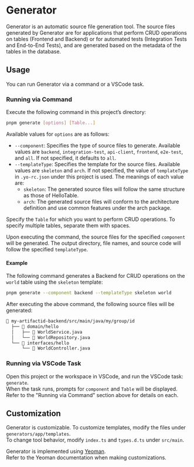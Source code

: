 # Generator

Generator is an automatic source file generation tool. The source files generated by Generator are for applications that perform CRUD operations on tables (Frontend and Backend) or for automated tests (Integration Tests and End-to-End Tests), and are generated based on the metadata of the tables in the database.

## Usage

You can run Generator via a command or a VSCode task.

### Running via Command

Execute the following command in this project’s directory:

```sh
pnpm generate [options] [Table...]
```

Available values for `options` are as follows:

- `--component`: Specifies the type of source files to generate. Available values are `backend`, `integration-test`, `api-client`, `frontend`, `e2e-test`, and `all`. If not specified, it defaults to `all`.
- `--templateType`: Specifies the template for the source files. Available values are `skeleton` and `arch`. If not specified, the value of `templateType` in `.yo-rc.json` under this project is used. The meanings of each value are:
  - `skeleton`: The generated source files will follow the same structure as those of HelloTable.
  - `arch`: The generated source files will conform to the architecture definition and use common features under the arch package.

Specify the `Table` for which you want to perform CRUD operations. To specify multiple tables, separate them with spaces.

Upon executing the command, the source files for the specified `component` will be generated. The output directory, file names, and source code will follow the specified `templateType`.

#### Example

The following command generates a Backend for CRUD operations on the `world` table using the `skeleton` template:

```sh
pnpm generate --component backend --templateType skeleton world
```

After executing the above command, the following source files will be generated:

```txt
📁 my-artifactid-backend/src/main/java/my/group/id
  ├── 📁 domain/hello
  │   ├── 📄 WorldService.java
  │   └── 📄 WorldRepository.java
  └── 📁 interfaces/hello
      └── 📄 WorldController.java
```

### Running via VSCode Task

Open this project or the workspace in VSCode, and run the VSCode task: `generate`.  
When the task runs, prompts for `component` and `Table` will be displayed. Refer to the "Running via Command" section above for details on each.

## Customization

Generator is customizable. To customize templates, modify the files under `generators/app/templates`.  
To change tool behavior, modify `index.ts` and `types.d.ts` under `src/main`.

Generator is implemented using [Yeoman](https://yeoman.io/).  
Refer to the Yeoman documentation when making customizations.
